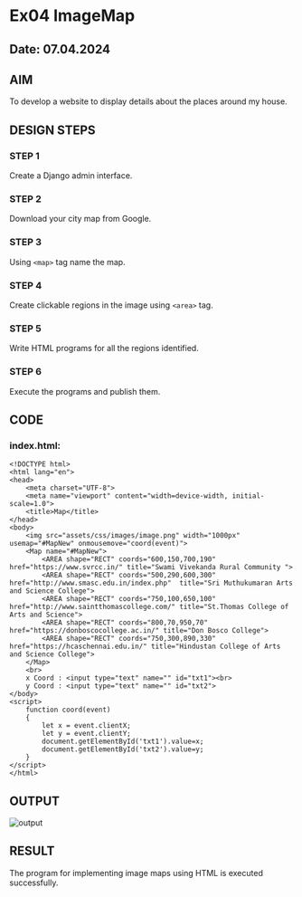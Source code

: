 # Ex04 ImageMap
## Date: 07.04.2024

## AIM
To develop a website to display details about the places around my house.

## DESIGN STEPS

### STEP 1
Create a Django admin interface.

### STEP 2
Download your city map from Google.

### STEP 3
Using ```<map>``` tag name the map.

### STEP 4
Create clickable regions in the image using ```<area>``` tag.

### STEP 5
Write HTML programs for all the regions identified.

### STEP 6
Execute the programs and publish them.

## CODE
### index.html:
```
<!DOCTYPE html>
<html lang="en">
<head>
    <meta charset="UTF-8">
    <meta name="viewport" content="width=device-width, initial-scale=1.0">
    <title>Map</title>
</head>
<body>
    <img src="assets/css/images/image.png" width="1000px" usemap="#MapNew" onmousemove="coord(event)">
    <Map name="#MapNew">
        <AREA shape="RECT" coords="600,150,700,190" href="https://www.svrcc.in/" title="Swami Vivekanda Rural Community ">
        <AREA shape="RECT" coords="500,290,600,300" href="http://www.smasc.edu.in/index.php"  title="Sri Muthukumaran Arts and Science College">
        <AREA shape="RECT" coords="750,100,650,100" href="http://www.saintthomascollege.com/" title="St.Thomas College of Arts and Science">
        <AREA shape="RECT" coords="800,70,950,70" href="https://donboscocollege.ac.in/" title="Don Bosco College">
        <AREA shape="RECT" coords="750,300,890,330" href="https://hcaschennai.edu.in/" title="Hindustan College of Arts and Science College">
    </Map>
    <br>
    x Coord : <input type="text" name="" id="txt1"><br>
    y Coord : <input type="text" name="" id="txt2">
</body>
<script>
    function coord(event)
    {
        let x = event.clientX;
        let y = event.clientY;
        document.getElementById('txt1').value=x;
        document.getElementById('txt2').value=y;
    }
</script>
</html>
```


## OUTPUT
![output](https://github.com/Aishwarya-TM/Web-EX4/assets/127846109/f89a1b88-334a-4ee5-b602-c586cfccaab0)



## RESULT
The program for implementing image maps using HTML is executed successfully.
